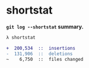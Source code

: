 # shortstat

**`git log --shortstat` summary.**

```diff
λ shortstat

+  200,534  ::  insertions
-  131,906  ::  deletions
~    6,750  ::  files changed
```
